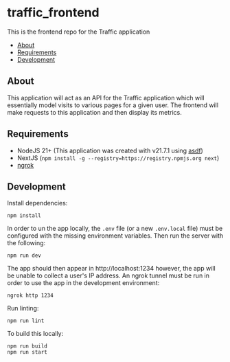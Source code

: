 # traffic_frontend

This is the frontend repo for the Traffic application

<!-- vim-markdown-toc GFM -->

* [About](#about)
* [Requirements](#requirements)
* [Development](#development)

<!-- vim-markdown-toc -->

## About

This application will act as an API for the Traffic application which will
essentially model visits to various pages for a given user. The frontend will
make requests to this application and then display its metrics.


## Requirements

* NodeJS 21+ (This application was created with v21.7.1 using
  [asdf](https://asdf-vm.com/))
* NextJS (`npm install -g --registry=https://registry.npmjs.org next`)
* [ngrok](https://ngrok.com/download)


## Development

Install dependencies:

    npm install

In order to un the app locally, the `.env` file (or a new
`.env.local` file) must be configured with the missing environment
variables. Then run the server with the following:

    npm run dev

The app should then appear in http://localhost:1234 however, the app will be
unable to collect a user's IP address. An ngrok tunnel must be run in order to
use the app in the development environment:

    ngrok http 1234

Run linting:

    npm run lint

To build this locally:

    npm run build
    npm run start

